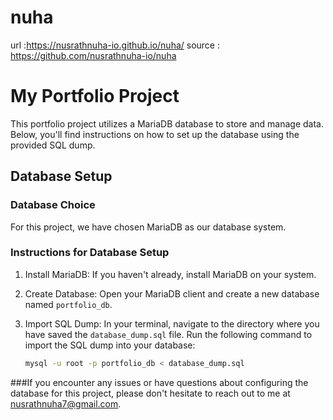 # nuha

url :https://nusrathnuha-io.github.io/nuha/
source : https://github.com/nusrathnuha-io/nuha


# My Portfolio Project

This portfolio project utilizes a MariaDB database to store and manage data. Below, you'll find instructions on how to set up the database using the provided SQL dump.

## Database Setup

### Database Choice

For this project, we have chosen MariaDB as our database system.

### Instructions for Database Setup

1. Install MariaDB: If you haven't already, install MariaDB on your system.

2. Create Database: Open your MariaDB client and create a new database named `portfolio_db`.

3. Import SQL Dump: In your terminal, navigate to the directory where you have saved the `database_dump.sql` file. Run the following command to import the SQL dump into your database:

   ```sh
   mysql -u root -p portfolio_db < database_dump.sql

###If you encounter any issues or have questions about configuring the database for this project, please don't hesitate to reach out to me at nusrathnuha7@gmail.com.



